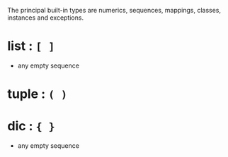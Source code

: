 The principal built-in types are numerics, sequences, mappings, classes, instances and exceptions.

# list : `[ ]`
- any empty sequence


# tuple : `( )`


# dic : `{ }`
- any empty sequence


